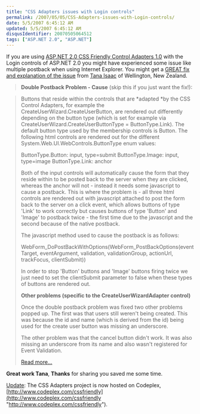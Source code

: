 ```yaml
---
title: "CSS Adapters issues with Login controls"
permalink: /2007/05/05/CSS-Adapters-issues-with-Login-controls/
date: 5/5/2007 6:45:12 AM
updated: 5/5/2007 6:45:12 AM
disqusIdentifier: 20070505064512
tags: ["ASP.NET 2.0", "ASP.NET"]
---
```

If you are using [ASP.NET 2.0 CSS Friendly Control Adapters 1.0](http://www.asp.net/cssadapters/) with the Login controls of ASP.NET 2.0 you might have experienced some issue like multiple postback when using Internet Explorer. You might get a [GREAT fix and explanation of the issue](http://forums.asp.net/ShowPost.aspx?PostID=1676119) from [Tana Isaac](http://forums.asp.net/members/ticanaer.aspx) of Wellington, New Zealand.

> **Double Postback Problem - Cause** (skip this if you just want the fix!):
<!-- more -->
> 
> Buttons that reside within the controls that are *adapted *by the CSS Control Adapters, for example the CreateUserWizard.CreateUserButton, are rendered out differently depending on the button type (which is set for example via CreateUserWizard.CreateUserButtonType = ButtonType.Link). The default button type used by the membership controls is Button. The following html controls are rendered out for the different System.Web.UI.WebControls.ButtonType enum values:
> 
> ButtonType.Button: input, type=submit
> ButtonType.Image: input, type=image
> ButtonType.Link: anchor
> 
> Both of the input controls will automatically cause the form that they reside within to be posted back to the server when they are clicked, whereas the anchor will not - instead it needs some javascript to cause a postback. This is where the problem is - all three html controls are rendered out with javascript attached to post the form back to the server on a click event, which allows buttons of type 'Link' to work correctly but causes buttons of type 'Button' and 'Image' to postback twice - the first time due to the javascript and the second because of the native postback.
> 
> The javascript method used to cause the postback is as follows:
> 
> WebForm_DoPostBackWithOptions(WebForm_PostBackOptions(eventTarget, eventArgument, validation, validationGroup, actionUrl, trackFocus, clientSubmit))
> 
> In order to stop 'Button' buttons and 'Image' buttons firing twice we just need to set the clientSubmit parameter to false when these types of buttons are rendered out.
> 
> **Other problems (specific to the CreateUserWizardAdapter control)**
> 
> Once the double postback problem was fixed two other problems popped up. The first was that users still weren't being created. This was because the id and name (which is derived from the id) being used for the create user button was missing an underscore.
> 
> The other problem was that the cancel button didn't work. It was also missing an underscore from its name and also wasn't registered for Event Validation.
> 
> [Read more...](http://forums.asp.net/ShowPost.aspx?PostID=1676119)

**Great work Tana**, **Thanks** for sharing you saved me some time.

<u>Update</u>: The CSS Adapters project is now hosted on Codeplex, [http://www.codeplex.com/cssfriendly](http://www.codeplex.com/cssfriendly "http://www.codeplex.com/cssfriendly").
